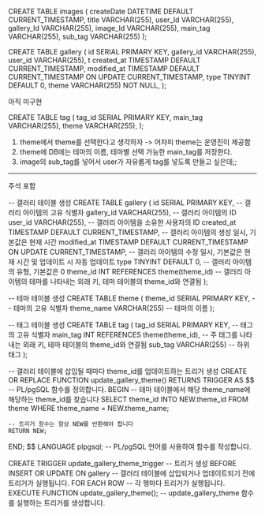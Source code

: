 CREATE TABLE images (
  createDate DATETIME DEFAULT CURRENT_TIMESTAMP,
  title VARCHAR(255),
  user_Id VARCHAR(255),
  gallery_Id VARCHAR(255),
  image_Id VARCHAR(255),
  main_tag VARCHAR(255),
  sub_tag VARCHAR(255)
);

CREATE TABLE gallery (
  id SERIAL PRIMARY KEY,
  gallery_id VARCHAR(255),
  user_id VARCHAR(255), t
  created_at TIMESTAMP DEFAULT CURRENT_TIMESTAMP,
  modified_at TIMESTAMP DEFAULT CURRENT_TIMESTAMP ON UPDATE CURRENT_TIMESTAMP,
  type TINYINT DEFAULT 0,
  theme VARCHAR(255) NOT NULL,
);

<!-- CREATE TABLE theme (
  theme SERIAL PRIMARY KEY,
  theme_name VARCHAR(255)
); --> 아직 미구현

CREATE TABLE tag (
  tag_id SERIAL PRIMARY KEY,
  main_tag VARCHAR(255),
  theme VARCHAR(255),
);

1. theme에서 theme를 선택한다고 생각하자 -> 어차피 theme는 운영진이 제공함
2. theme에 DB에는 테마의 이름, 테마별 선택 가능한 main_tag를 저장한다.
3. image의 sub_tag를 넣어서 user가 자유롭게 tag를 넣도록 만들고 싶은데;;


------------------------------------------------
주석 포함

-- 갤러리 테이블 생성
CREATE TABLE gallery (
  id SERIAL PRIMARY KEY, -- 갤러리 아이템의 고유 식별자
  gallery_id VARCHAR(255), -- 갤러리 아이템의 ID
  user_id VARCHAR(255), -- 갤러리 아이템을 소유한 사용자의 ID
  created_at TIMESTAMP DEFAULT CURRENT_TIMESTAMP, -- 갤러리 아이템의 생성 일시, 기본값은 현재 시간
  modified_at TIMESTAMP DEFAULT CURRENT_TIMESTAMP ON UPDATE CURRENT_TIMESTAMP, -- 갤러리 아이템의 수정 일시, 기본값은 현재 시간 및 업데이트 시 자동 업데이트
  type TINYINT DEFAULT 0, -- 갤러리 아이템의 유형, 기본값은 0
  theme_id INT REFERENCES theme(theme_id) -- 갤러리 아이템의 테마를 나타내는 외래 키, 테마 테이블의 theme_id와 연결됨
);

-- 테마 테이블 생성
CREATE TABLE theme (
  theme_id SERIAL PRIMARY KEY, -- 테마의 고유 식별자
  theme_name VARCHAR(255) -- 테마의 이름
);

-- 태그 테이블 생성
CREATE TABLE tag (
  tag_id SERIAL PRIMARY KEY, -- 태그의 고유 식별자
  main_tag INT REFERENCES theme(theme_id), -- 주 태그를 나타내는 외래 키, 테마 테이블의 theme_id와 연결됨
  sub_tag VARCHAR(255) -- 하위 태그
);

-- 갤러리 테이블에 삽입될 때마다 theme_id를 업데이트하는 트리거 생성
CREATE OR REPLACE FUNCTION update_gallery_theme()
RETURNS TRIGGER AS $$ -- PL/pgSQL 함수를 정의합니다.
BEGIN
    -- 테마 테이블에서 해당 theme_name에 해당하는 theme_id를 찾습니다
    SELECT theme_id INTO NEW.theme_id
    FROM theme
    WHERE theme_name = NEW.theme_name;

    -- 트리거 함수는 항상 NEW를 반환해야 합니다
    RETURN NEW;
END;
$$ LANGUAGE plpgsql; -- PL/pgSQL 언어를 사용하여 함수를 작성합니다.

CREATE TRIGGER update_gallery_theme_trigger -- 트리거 생성
BEFORE INSERT OR UPDATE ON gallery -- 갤러리 테이블에 삽입되거나 업데이트되기 전에 트리거가 실행됩니다.
FOR EACH ROW -- 각 행마다 트리거가 실행됩니다.
EXECUTE FUNCTION update_gallery_theme(); -- update_gallery_theme 함수를 실행하는 트리거를 생성합니다.
